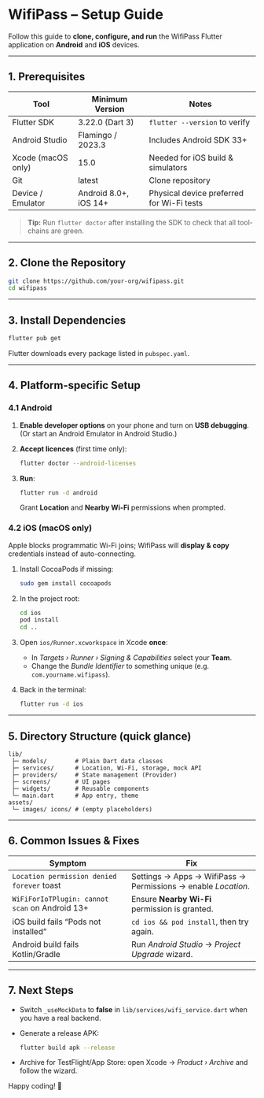 # WifiPass – Setup Guide

Follow this guide to **clone, configure, and run** the WifiPass Flutter application on **Android** and **iOS** devices.

---

## 1. Prerequisites

| Tool | Minimum Version | Notes |
|------|-----------------|-------|
| Flutter SDK | 3.22.0 (Dart 3) | `flutter --version` to verify |
| Android Studio | Flamingo / 2023.3 | Includes Android SDK 33+ |
| Xcode (macOS only) | 15.0 | Needed for iOS build & simulators |
| Git | latest | Clone repository |
| Device / Emulator | Android 8.0+, iOS 14+ | Physical device preferred for Wi-Fi tests |

> **Tip:** Run `flutter doctor` after installing the SDK to check that all tool-chains are green.

---

## 2. Clone the Repository

```bash
git clone https://github.com/your-org/wifipass.git
cd wifipass
```

---

## 3. Install Dependencies

```bash
flutter pub get
```

Flutter downloads every package listed in `pubspec.yaml`.

---

## 4. Platform-specific Setup

### 4.1 Android

1. **Enable developer options** on your phone and turn on **USB debugging**.  
   (Or start an Android Emulator in Android Studio.)
2. **Accept licences** (first time only):

   ```bash
   flutter doctor --android-licenses
   ```
3. **Run**:

   ```bash
   flutter run -d android
   ```

   Grant **Location** and **Nearby Wi-Fi** permissions when prompted.

### 4.2 iOS (macOS only)

Apple blocks programmatic Wi-Fi joins; WifiPass will **display & copy** credentials instead of auto-connecting.

1. Install CocoaPods if missing:

   ```bash
   sudo gem install cocoapods
   ```
2. In the project root:

   ```bash
   cd ios
   pod install
   cd ..
   ```
3. Open `ios/Runner.xcworkspace` in Xcode **once**:
   - In *Targets › Runner › Signing & Capabilities* select your **Team**.
   - Change the *Bundle Identifier* to something unique (e.g. `com.yourname.wifipass`).
4. Back in the terminal:

   ```bash
   flutter run -d ios
   ```

---

## 5. Directory Structure (quick glance)

```
lib/
 ├─ models/        # Plain Dart data classes
 ├─ services/      # Location, Wi-Fi, storage, mock API
 ├─ providers/     # State management (Provider)
 ├─ screens/       # UI pages
 ├─ widgets/       # Reusable components
 └─ main.dart      # App entry, theme
assets/
 └─ images/ icons/ # (empty placeholders)
```

---

## 6. Common Issues & Fixes

| Symptom | Fix |
|---------|-----|
| `Location permission denied forever` toast | Settings → Apps → WifiPass → Permissions → enable *Location*. |
| `WiFiForIoTPlugin: cannot scan` on Android 13+ | Ensure **Nearby Wi-Fi** permission is granted. |
| iOS build fails “Pods not installed” | `cd ios && pod install`, then try again. |
| Android build fails Kotlin/Gradle | Run *Android Studio* → *Project Upgrade* wizard. |

---

## 7. Next Steps

* Switch `_useMockData` to **false** in `lib/services/wifi_service.dart` when you have a real backend.
* Generate a release APK:

  ```bash
  flutter build apk --release
  ```

* Archive for TestFlight/App Store: open Xcode → *Product › Archive* and follow the wizard.

Happy coding! 🎉
